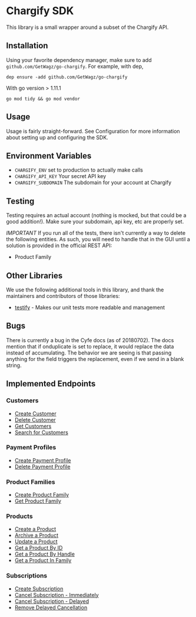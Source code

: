 # Chargify SDK

This library is a small wrapper around a subset of the Chargify API.

## Installation

Using your favorite dependency manager, make sure to add `github.com/GetWagz/go-chargify`. For example, with dep,

`dep ensure -add github.com/GetWagz/go-chargify`

With go version > 1.11.1

`go mod tidy && go mod vendor`

## Usage

Usage is fairly straight-forward. See Configuration for more information about setting up and configuring the SDK.

## Environment Variables

* `CHARGIFY_ENV` set to production to actually make calls
* `CHARGIFY_API_KEY` Your secret API key
* `CHARGIFY_SUBDOMAIN` The subdomain for your account at Chargify

## Testing

Testing requires an actual account (nothing is mocked, but that could be a good addition!). Make sure your subdomain, api key, etc are properly set.

*IMPORTANT* If you run all of the tests, there isn't currently a way to delete the following entities. As such, you will need to handle that in the GUI until
a solution is provided in the official REST API:

* Product Family

## Other Libraries

We use the following additional tools in this library, and thank the maintainers and contributors of those libraries:

* [testify](https://github.com/stretchr/testify) - Makes our unit tests more readable and management

## Bugs

There is currently a bug in the Cyfe docs (as of 20180702). The docs mention that if onduplicate is set to replace, it would replace the data instead of accumulating. The behavior we are seeing is that passing anything for the field triggers the replacement, even if we send in a blank string.

## Implemented Endpoints

### Customers

* [Create Customer](https://reference.chargify.com/v1/customers/create-a-customer)
* [Delete Customer](https://reference.chargify.com/v1/customers/delete-the-customer)
* [Get Customers](https://reference.chargify.com/v1/customers/list-customers-for-a-site)
* [Search for Customers](https://reference.chargify.com/v1/customers/search-for-customer)

### Payment Profiles

* [Create Payment Profile](https://reference.chargify.com/v1/payment-profiles/create-a-payment-profile)
* [Delete Payment Profile](https://reference.chargify.com/v1/payment-profiles/delete-payment-profile)

### Product Families

* [Create Product Family](https://reference.chargify.com/v1/product-families/create-a-product)
* [Get Product Family](https://reference.chargify.com/v1/product-families/list-product-family-via-chargify-id)

### Products

* [Create a Product](https://reference.chargify.com/v1/products/create-a-product-1)
* [Archive a Product](https://reference.chargify.com/v1/products/archive-a-product)
* [Update a Product](https://reference.chargify.com/v1/products/update-a-product)
* [Get a Product By ID](https://reference.chargify.com/v1/products/read-the-product-via-chargify-id)
* [Get a Product By Handle](https://reference.chargify.com/v1/products/read-the-product-via-api-handle)
* [Get a Product In Family](https://reference.chargify.com/v1/products/list-products)

### Subscriptions

* [Create Subscription](https://reference.chargify.com/v1/subscriptions/create-subscription)
* [Cancel Subscription - Immediately](https://reference.chargify.com/v1/subscriptions-cancellations/cancel-subscription)
* [Cancel Subscription - Delayed](https://reference.chargify.com/v1/subscriptions-cancellations/cancel-subscription-delayed-method-1)
* [Remove Delayed Cancellation](https://reference.chargify.com/v1/subscriptions-cancellations/cancel-subscription-remove-delayed-method)